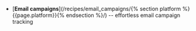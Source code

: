 * [**Email campaigns**](/recipes/email_campaigns/{% section platform %}{{page.platform}}{% endsection %}/) --  effortless email campaign tracking
